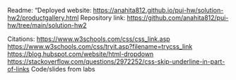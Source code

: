 Readme:
    “Deployed website: https://anahita812.github.io/pui-hw/solution-hw2/productgallery.html
    Repository link: https://github.com/anahita812/pui-hw/tree/main/solution-hw2

Citations:
    https://www.w3schools.com/css/css_link.asp
    https://www.w3schools.com/css/tryit.asp?filename=trycss_link
    https://blog.hubspot.com/website/html-dropdown
    https://stackoverflow.com/questions/2972252/css-skip-underline-in-part-of-links
    Code/slides from labs
